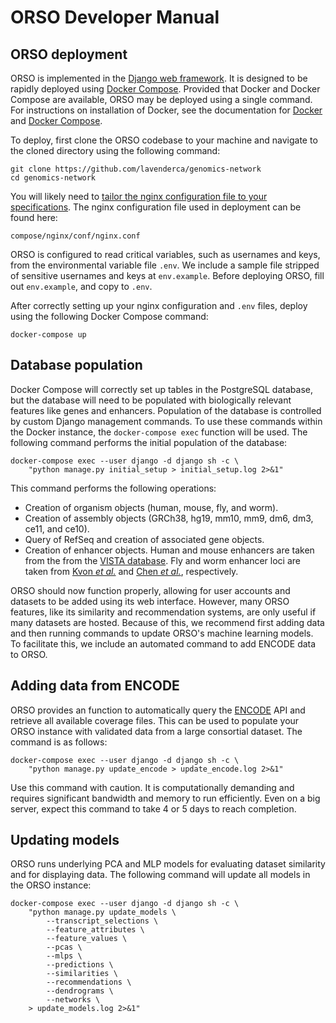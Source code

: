 # ORSO Developer Manual

## ORSO deployment

ORSO is implemented in the [Django web framework](https://www.djangoproject.com/). It is designed to be rapidly deployed using [Docker Compose](https://docs.docker.com/). Provided that Docker and Docker Compose are available, ORSO may be deployed using a single command. For instructions on installation of Docker, see the documentation for [Docker](https://docs.docker.com/install/) and [Docker Compose](https://docs.docker.com/compose/).

To deploy, first clone the ORSO codebase to your machine and navigate to the cloned directory using the following command:

```
git clone https://github.com/lavenderca/genomics-network
cd genomics-network
```

You will likely need to [tailor the nginx configuration file to your specifications](http://nginx.org/en/docs/http/configuring_https_servers.html). The nginx configuration file used in deployment can be found here:

```
compose/nginx/conf/nginx.conf
```

ORSO is configured to read critical variables, such as usernames and keys, from the environmental variable file `.env`. We include a sample file stripped of sensitive usernames and keys at `env.example`. Before deploying ORSO, fill out `env.example`, and copy to `.env`.

After correctly setting up your nginx configuration and `.env` files,  deploy using the following Docker Compose command:

```
docker-compose up
```

## Database population

Docker Compose will correctly set up tables in the PostgreSQL database, but the database will need to be populated with biologically relevant features like genes and enhancers. Population of the database is controlled by custom Django management commands. To use these commands within the Docker instance, the `docker-compose exec` function will be used. The following command performs the initial population of the database:

```
docker-compose exec --user django -d django sh -c \
    "python manage.py initial_setup > initial_setup.log 2>&1"
```

This command performs the following operations:

* Creation of organism objects (human, mouse, fly, and worm).
* Creation of assembly objects (GRCh38, hg19, mm10, mm9, dm6, dm3, ce11, and ce10).
* Query of RefSeq and creation of associated gene objects.
* Creation of enhancer objects. Human and mouse enhancers are taken from the from the [VISTA database](https://enhancer.lbl.gov/). Fly and worm enhancer loci are taken from [Kvon *et al.*](http://enhancers.starklab.org/) and [Chen *et al.*](https://www.ncbi.nlm.nih.gov/pubmed/23550086), respectively.

ORSO should now function properly, allowing for user accounts and datasets to be added using its web interface. However, many ORSO features, like its similarity and recommendation systems, are only useful if many datasets are hosted. Because of this, we recommend first adding data and then running commands to update ORSO's machine learning models. To facilitate this, we include an automated command to add ENCODE data to ORSO.

## Adding data from ENCODE

ORSO provides an function to automatically query the [ENCODE](https://www.encodeproject.org/) API and retrieve all available coverage files. This can be used to populate your ORSO instance with validated data from a large consortial dataset. The command is as follows:

```
docker-compose exec --user django -d django sh -c \
    "python manage.py update_encode > update_encode.log 2>&1"
```

Use this command with caution. It is computationally demanding and requires significant bandwidth and memory to run efficiently. Even on a big server, expect this command to take 4 or 5 days to reach completion.

## Updating models

ORSO runs underlying PCA and MLP models for evaluating dataset similarity and for displaying data.  The following command will update all models in the ORSO instance:

```
docker-compose exec --user django -d django sh -c \
    "python manage.py update_models \
        --transcript_selections \
        --feature_attributes \
        --feature_values \
        --pcas \
        --mlps \
        --predictions \
        --similarities \
        --recommendations \
        --dendrograms \
        --networks \
    > update_models.log 2>&1"
```
